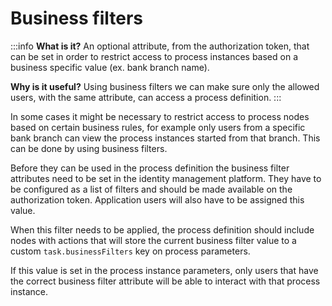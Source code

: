 # Business filters

:::info
**What is it?** An optional attribute, from the authorization token, that can be set in order to restrict access to process instances based on a business specific value (ex. bank branch name).

**Why is it useful?** Using business filters we can make sure only the allowed users, with the same attribute, can access a process definition.
:::

In some cases it might be necessary to restrict access to process nodes based on certain business rules, for example only users from a specific bank branch can view the process instances started from that branch. This can be done by using business filters.

Before they can be used in the process definition the business filter attributes need to be set in the identity management platform. They have to be configured as a list of filters and should be made available on the authorization token. Application users will also have to be assigned this value.

When this filter needs to be applied, the process definition should include nodes with actions that will store the current business filter value to a custom `task.businessFilters` key on process parameters.

If this value is set in the process instance parameters, only users that have the correct business filter attribute will be able to interact with that process instance.